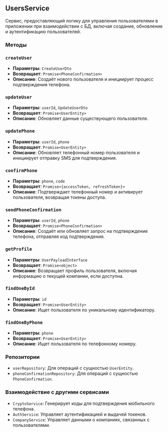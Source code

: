 ## UsersService

Cервис, предоставляющий логику для управления пользователями в приложении при взаимодействии с БД, включая создание, обновление и аутентификацию пользователей.

### Методы

### `createUser`
- **Параметры**: `CreateUserDto`
- **Возвращает**: `Promise<PhoneConfirmation>`
- **Описание**: Создаёт нового пользователя и инициирует процесс подтверждения телефона.

### `updateUser`
- **Параметры**: `userId`, `UpdateUserDto`
- **Возвращает**: `Promise<UserEntity>`
- **Описание**: Обновляет данные существующего пользователя.

### `updatePhone`
- **Параметры**: `userId`, `phone`
- **Возвращает**: `Promise<UserEntity>`
- **Описание**: Обновляет телефонный номер пользователя и инициирует отправку SMS для подтверждения.

### `confirmPhone`
- **Параметры**: `phone`, `code`
- **Возвращает**: `Promise<{accessToken, refreshToken}>`
- **Описание**: Подтверждает телефонный номер и активирует пользователя, возвращая токены доступа.

### `sendPhoneConfirmation`
- **Параметры**: `userId`, `phone`
- **Возвращает**: `Promise<PhoneConfirmation>`
- **Описание**: Создаёт или обновляет запрос на подтверждение телефона, отправляя код подтверждения.

### `getProfile`
- **Параметры**: `UserPayloadInterface`
- **Возвращает**: `Promise<object>`
- **Описание**: Возвращает профиль пользователя, включая информацию о текущей компании, если доступна.

### `findOneById`
- **Параметры**: `id`
- **Возвращает**: `Promise<UserEntity>`
- **Описание**: Ищет пользователя по уникальному идентификатору.

### `findOneByPhone`
- **Параметры**: `phone`
- **Возвращает**: `Promise<UserEntity>`
- **Описание**: Ищет пользователя по телефонному номеру.

### Репозитории

- `userRepository`: Для операций с сущностью `UserEntity`.
- `phoneConfirmationRepository`: Для операций с сущностью `PhoneConfirmation`.

### Взаимодействие с другими сервисами

- `CryptoService`: Генерирует коды для подтверждения мобильного телефона.
- `AuthService`: Управляет аутентификацией и выдачей токенов.
- `CompanyService`: Управляет данными о компаниях, связанных с пользователями.
